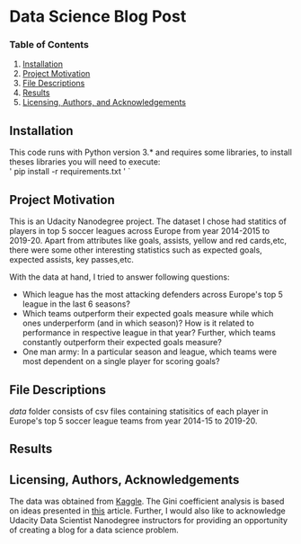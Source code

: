 # Data Science Blog Post

### Table of Contents

1. [Installation](#installation)
2. [Project Motivation](#motivation)
3. [File Descriptions](#files)
4. [Results](#results)
5. [Licensing, Authors, and Acknowledgements](#licensing)

## Installation <a name="installation"></a>
This code runs with Python version 3.* and requires some libraries, to install theses libraries you will need to execute: </br>
' pip install -r requirements.txt ' `


## Project Motivation<a name="motivation"></a>
This is an Udacity Nanodegree project. The dataset I chose had statitics of players in top 5 soccer leagues across Europe from year 2014-2015 to 2019-20. Apart from attributes like goals, assists, yellow and red cards,etc, there were some other interesting statistics such as expected goals, expected assists, key passes,etc. 


With the data at hand, I tried to answer following questions:

- Which league has the most attacking defenders across Europe's top 5 league in the last 6 seasons? 
- Which teams outperform their expected goals measure while which ones underperform (and in which season)? How is it related to performance in respective league in that year? Further, which teams constantly outperform their expected goals measure?
- One man army: In a particular season and league, which teams were most dependent on a single player for scoring goals?


## File Descriptions <a name="files"></a>
*data* folder consists of csv files containing statisitics of each player in Europe's top 5 soccer league teams from year 2014-15 to 2019-20.

## Results<a name="results"></a>

## Licensing, Authors, Acknowledgements<a name="licensing"></a>
The data was obtained from [Kaggle](https://www.kaggle.com/jashsheth5/indepth-soccer-statistics-xg-xa-and-more). The Gini coefficient analysis is based on ideas presented in [this](https://statsbomb.com/2018/08/introducing-xgchain-and-xgbuildup/) article. Further, I would also like to acknowledge Udacity Data Scientist Nanodegree instructors for providing an opportunity of creating a blog for a data science problem. 